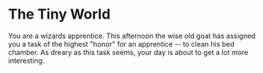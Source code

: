 The Tiny World
==============

You are a wizards apprentice. This afternoon the wise old goat has assigned you a task of the highest "honor" for an apprentice -- to clean his bed chamber. As dreary as this task seems, your day is about to get a lot more interesting.
